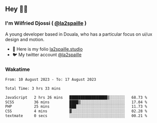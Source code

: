 ## Hey 👋🏾
### I'm Wilfried Djossi ( <a href="https://twitter.com/la2spaille/" target="_blank">@la2spaille</a> )
A young developer based in Douala, who has a particular focus on ui/ux design and motion.

- 🎨 Here is my folio [la2spaille.studio](https://la2spaille.studio/)
- 🐦 My twitter account [@la2spaille](https://twitter.com/la2spaille/)

### Wakatime
<!--START_SECTION:waka-->

```txt
From: 10 August 2023 - To: 17 August 2023

Total Time: 3 hrs 33 mins

JavaScript   2 hrs 26 mins   █████████████████▒░░░░░░░   68.73 %
SCSS         36 mins         ████▒░░░░░░░░░░░░░░░░░░░░   17.04 %
PHP          25 mins         ███░░░░░░░░░░░░░░░░░░░░░░   11.73 %
CSS          4 mins          ▓░░░░░░░░░░░░░░░░░░░░░░░░   02.28 %
textmate     0 secs          ░░░░░░░░░░░░░░░░░░░░░░░░░   00.21 %
```

<!--END_SECTION:waka-->
<!--
**la2spaille/la2spaille** is a ✨ _special_ ✨ repository because its `README.md` (this file) appears on your GitHub profile.

Here are some ideas to get you started:

- 🔭 I’m currently working on ...
- 🌱 I’m currently learning ...
- 👯 I’m looking to collaborate on ...
- 🤔 I’m looking for help with ...
- 💬 Ask me about ...
- 📫 How to reach me: ...
- 😄 Pronouns: ...
- ⚡ Fun fact: ...
-->
